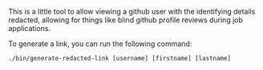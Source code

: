 This is a little tool to allow viewing a github user with the identifying details redacted, allowing for things like blind github profile reviews during job applications.

To generate a link, you can run the following command:
```
./bin/generate-redacted-link [username] [firstname] [lastname]
```
